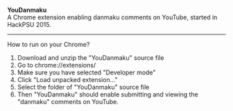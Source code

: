 **YouDanmaku**    
A Chrome extension enabling danmaku comments on YouTube, started in HackPSU 2015.


----------
How to run on your Chrome?   
1. Download and unzip the "YouDanmaku" source file   
2. Go to chrome://extensions/   
3. Make sure you have selected "Developer mode"   
4. Click "Load unpacked extension..."   
5. Select the folder of "YouDanmaku" source file   
6. Then "YouDanmaku" should enable submitting and viewing the "danmaku" comments on YouTube.   
